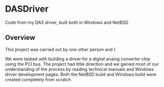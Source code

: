 # DASDriver
Code from my DAS driver, built both in Windows and NetBSD

## Overview

This project was carried out by one other person and I.

We were tasked with building a driver for a digital analog converter chip using the PCI bus. The project had little direction and we gained most of our understanding of the process by reading technical manuals and Windows driver development pages. Both the NetBSD build and Windows build were created completely from scratch

